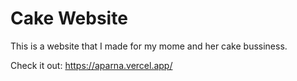 # Cake Website
This is a website that I made for my mome and her cake bussiness. 

Check it out: https://aparna.vercel.app/
